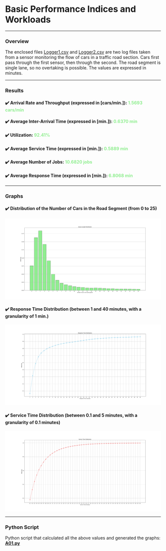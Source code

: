 # Basic Performance Indices and Workloads
___

### Overview
The enclosed files [Logger1.csv](Logger1.csv) and [Logger2.csv](Logger2.csv) are two log files taken from a sensor monitoring the flow of cars in a traffic road section. Cars first pass through the first sensor, then through the second. The road segment is single lane, so no overtaking is possible. The values are expressed in minutes.

---

### Results

#### ✔️ Arrival Rate and Throughput (expressed in [cars/min.]): <span style="color:lightgreen;font-weight:bold">1.5693 cars/min</span>

#### ✔️ Average Inter-Arrival Time (expressed in [min.]): <span style="color:lightgreen;font-weight:bold">0.6370 min</span>

#### ✔️ Utilization: <span style="color:lightgreen;font-weight:bold">92.41%</span>

#### ✔️ Average Service Time (expressed in [min.]): <span style="color:lightgreen;font-weight:bold">0.5889 min</span>

#### ✔️ Average Number of Jobs: <span style="color:lightgreen;font-weight:bold">10.6820 jobs</span>

#### ✔️ Average Response Time (expressed in [min.]): <span style="color:lightgreen;font-weight:bold">6.8068 min</span>

---

### Graphs

#### ✔️ Distribution of the Number of Cars in the Road Segment (from 0 to 25)
![Car Distribution](number_f_cars_distribution.png)

#### ✔️ Response Time Distribution (between 1 and 40 minutes, with a granularity of 1 min.)
![Response Time Distribution](response_time_distribution.png)

#### ✔️ Service Time Distribution (between 0.1 and 5 minutes, with a granularity of 0.1 minutes)
![Service Time Distribution](service_time_distribution.png)

---

### Python Script

Python script that calculated all the above values and generated the graphs: [**A01.py**](A01.py)
